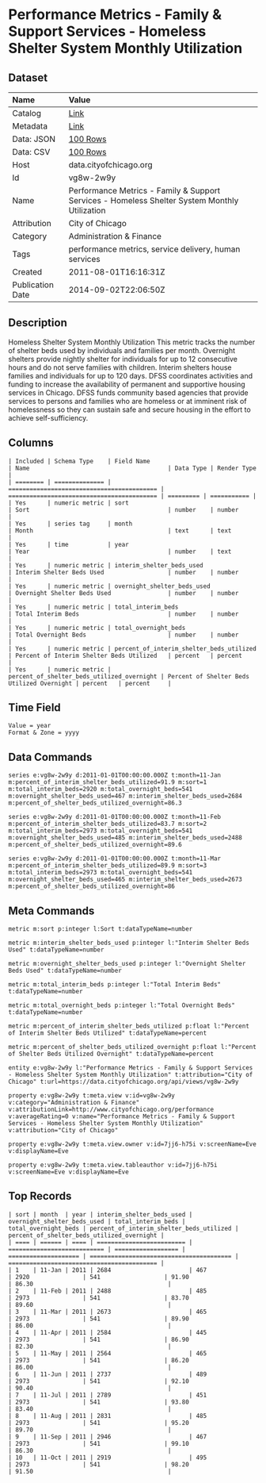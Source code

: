 # Performance Metrics - Family & Support Services - Homeless Shelter System Monthly Utilization

## Dataset

| Name | Value |
| :--- | :---- |
| Catalog | [Link](https://catalog.data.gov/dataset/performance-metrics-family-support-services-homeless-shelter-system-monthly-utilization-8d7ff) |
| Metadata | [Link](https://data.cityofchicago.org/api/views/vg8w-2w9y) |
| Data: JSON | [100 Rows](https://data.cityofchicago.org/api/views/vg8w-2w9y/rows.json?max_rows=100) |
| Data: CSV | [100 Rows](https://data.cityofchicago.org/api/views/vg8w-2w9y/rows.csv?max_rows=100) |
| Host | data.cityofchicago.org |
| Id | vg8w-2w9y |
| Name | Performance Metrics - Family & Support Services - Homeless Shelter System Monthly Utilization |
| Attribution | City of Chicago |
| Category | Administration & Finance |
| Tags | performance metrics, service delivery, human services |
| Created | 2011-08-01T16:16:31Z |
| Publication Date | 2014-09-02T22:06:50Z |

## Description

Homeless Shelter System Monthly Utilization
This metric tracks the number of shelter beds used by individuals and families per month. Overnight shelters provide nightly shelter for individuals for up to 12 consecutive hours and do not serve families with children. Interim shelters house families and individuals for up to 120 days.  DFSS coordinates activities and funding to increase the availability of permanent and supportive housing services in Chicago. DFSS funds community based agencies that provide services to persons and families who are homeless or at imminent risk of homelessness so they can sustain safe and secure housing in the effort to achieve self-sufficiency.

## Columns

```ls
| Included | Schema Type    | Field Name                                 | Name                                       | Data Type | Render Type |
| ======== | ============== | ========================================== | ========================================== | ========= | =========== |
| Yes      | numeric metric | sort                                       | Sort                                       | number    | number      |
| Yes      | series tag     | month                                      | Month                                      | text      | text        |
| Yes      | time           | year                                       | Year                                       | number    | text        |
| Yes      | numeric metric | interim_shelter_beds_used                  | Interim Shelter Beds Used                  | number    | number      |
| Yes      | numeric metric | overnight_shelter_beds_used                | Overnight Shelter Beds Used                | number    | number      |
| Yes      | numeric metric | total_interim_beds                         | Total Interim Beds                         | number    | number      |
| Yes      | numeric metric | total_overnight_beds                       | Total Overnight Beds                       | number    | number      |
| Yes      | numeric metric | percent_of_interim_shelter_beds_utilized   | Percent of Interim Shelter Beds Utilized   | percent   | percent     |
| Yes      | numeric metric | percent_of_shelter_beds_utilized_overnight | Percent of Shelter Beds Utilized Overnight | percent   | percent     |
```

## Time Field

```ls
Value = year
Format & Zone = yyyy
```

## Data Commands

```ls
series e:vg8w-2w9y d:2011-01-01T00:00:00.000Z t:month=11-Jan m:percent_of_interim_shelter_beds_utilized=91.9 m:sort=1 m:total_interim_beds=2920 m:total_overnight_beds=541 m:overnight_shelter_beds_used=467 m:interim_shelter_beds_used=2684 m:percent_of_shelter_beds_utilized_overnight=86.3

series e:vg8w-2w9y d:2011-01-01T00:00:00.000Z t:month=11-Feb m:percent_of_interim_shelter_beds_utilized=83.7 m:sort=2 m:total_interim_beds=2973 m:total_overnight_beds=541 m:overnight_shelter_beds_used=485 m:interim_shelter_beds_used=2488 m:percent_of_shelter_beds_utilized_overnight=89.6

series e:vg8w-2w9y d:2011-01-01T00:00:00.000Z t:month=11-Mar m:percent_of_interim_shelter_beds_utilized=89.9 m:sort=3 m:total_interim_beds=2973 m:total_overnight_beds=541 m:overnight_shelter_beds_used=465 m:interim_shelter_beds_used=2673 m:percent_of_shelter_beds_utilized_overnight=86
```

## Meta Commands

```ls
metric m:sort p:integer l:Sort t:dataTypeName=number

metric m:interim_shelter_beds_used p:integer l:"Interim Shelter Beds Used" t:dataTypeName=number

metric m:overnight_shelter_beds_used p:integer l:"Overnight Shelter Beds Used" t:dataTypeName=number

metric m:total_interim_beds p:integer l:"Total Interim Beds" t:dataTypeName=number

metric m:total_overnight_beds p:integer l:"Total Overnight Beds" t:dataTypeName=number

metric m:percent_of_interim_shelter_beds_utilized p:float l:"Percent of Interim Shelter Beds Utilized" t:dataTypeName=percent

metric m:percent_of_shelter_beds_utilized_overnight p:float l:"Percent of Shelter Beds Utilized Overnight" t:dataTypeName=percent

entity e:vg8w-2w9y l:"Performance Metrics - Family & Support Services - Homeless Shelter System Monthly Utilization" t:attribution="City of Chicago" t:url=https://data.cityofchicago.org/api/views/vg8w-2w9y

property e:vg8w-2w9y t:meta.view v:id=vg8w-2w9y v:category="Administration & Finance" v:attributionLink=http://www.cityofchicago.org/performance v:averageRating=0 v:name="Performance Metrics - Family & Support Services - Homeless Shelter System Monthly Utilization" v:attribution="City of Chicago"

property e:vg8w-2w9y t:meta.view.owner v:id=7jj6-h75i v:screenName=Eve v:displayName=Eve

property e:vg8w-2w9y t:meta.view.tableauthor v:id=7jj6-h75i v:screenName=Eve v:displayName=Eve
```

## Top Records

```ls
| sort | month  | year | interim_shelter_beds_used | overnight_shelter_beds_used | total_interim_beds | total_overnight_beds | percent_of_interim_shelter_beds_utilized | percent_of_shelter_beds_utilized_overnight | 
| ==== | ====== | ==== | ========================= | =========================== | ================== | ==================== | ======================================== | ========================================== | 
| 1    | 11-Jan | 2011 | 2684                      | 467                         | 2920               | 541                  | 91.90                                    | 86.30                                      | 
| 2    | 11-Feb | 2011 | 2488                      | 485                         | 2973               | 541                  | 83.70                                    | 89.60                                      | 
| 3    | 11-Mar | 2011 | 2673                      | 465                         | 2973               | 541                  | 89.90                                    | 86.00                                      | 
| 4    | 11-Apr | 2011 | 2584                      | 445                         | 2973               | 541                  | 86.90                                    | 82.30                                      | 
| 5    | 11-May | 2011 | 2564                      | 465                         | 2973               | 541                  | 86.20                                    | 86.00                                      | 
| 6    | 11-Jun | 2011 | 2737                      | 489                         | 2973               | 541                  | 92.10                                    | 90.40                                      | 
| 7    | 11-Jul | 2011 | 2789                      | 451                         | 2973               | 541                  | 93.80                                    | 83.40                                      | 
| 8    | 11-Aug | 2011 | 2831                      | 485                         | 2973               | 541                  | 95.20                                    | 89.70                                      | 
| 9    | 11-Sep | 2011 | 2946                      | 467                         | 2973               | 541                  | 99.10                                    | 86.30                                      | 
| 10   | 11-Oct | 2011 | 2919                      | 495                         | 2973               | 541                  | 98.20                                    | 91.50                                      | 
```